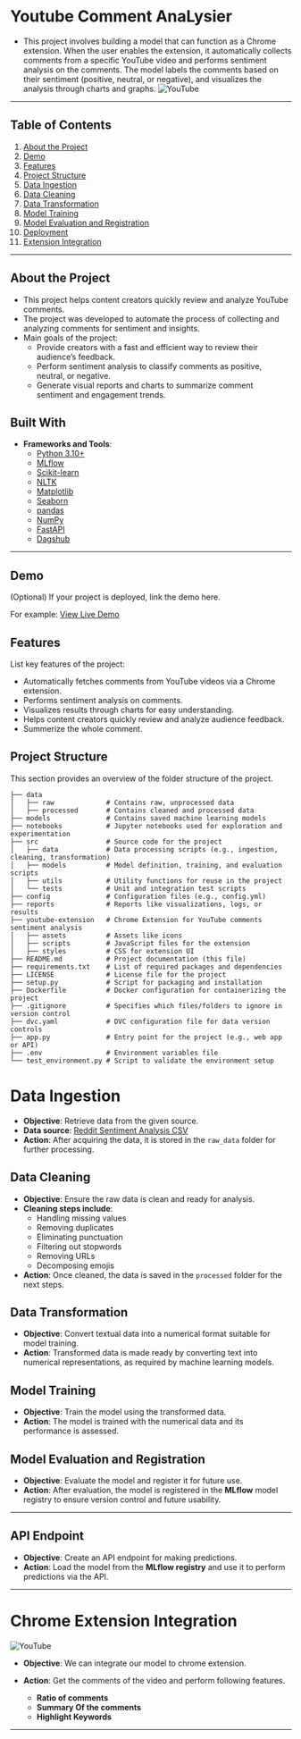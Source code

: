﻿# Youtube Comment AnaLysier
- This project involves building a model that can function as a Chrome extension. When the user enables the extension, it automatically collects comments from a specific YouTube video and performs sentiment analysis on the comments. The model labels the comments based on their sentiment (positive, neutral, or negative), and visualizes the analysis through charts and graphs.
![YouTube](reports/youtube_img.png)
---

## Table of Contents

1. [About the Project](#about-the-project)
2. [Demo](#demo)
3. [Features](#features)
4. [Project Structure](#project-structure)
5. [Data Ingestion](#data-ingestion)
5. [Data Cleaning](#data-cleaning)
6. [Data Transformation](#data-transformation)
7. [Model Training](#model-training)
8. [Model Evaluation and Registration](#model-evaluation-and-registration)
8. [Deployment](#deployment)
9. [Extension Integration](#chrome-extension-integration)

---

## About the Project
- This project helps content creators quickly review and analyze YouTube comments.
- The project was developed to automate the process of collecting and analyzing comments for sentiment and insights.
- Main goals of the project:
    - Provide creators with a fast and efficient way to review their audience’s feedback.
    - Perform sentiment analysis to classify comments as positive, neutral, or negative.
    - Generate visual reports and charts to summarize comment sentiment and engagement trends.

## Built With

- **Frameworks and Tools**:
    - [Python 3.10+](https://www.python.org/)
    - [MLflow](https://mlflow.org/)
    - [Scikit-learn](https://scikit-learn.org/stable/)
    - [NLTK](https://www.nltk.org/)
    - [Matplotlib](https://matplotlib.org/)
    - [Seaborn](https://seaborn.pydata.org/)
    - [pandas](https://pandas.pydata.org/)
    - [NumPy](https://numpy.org/)
    - [FastAPI](https://fastapi.tiangolo.com/)
    - [Dagshub](https://dagshub.com/)

---

## Demo

(Optional) If your project is deployed, link the demo here.

For example:
[View Live Demo](http://example.com)

## Features

List key features of the project:
- Automatically fetches comments from YouTube videos via a Chrome extension.
- Performs sentiment analysis on comments.
- Visualizes results through charts for easy understanding.
- Helps content creators quickly review and analyze audience feedback.
- Summerize the whole comment.

## Project Structure

This section provides an overview of the folder structure of the project.

```plaintext
├── data
│   ├── raw             # Contains raw, unprocessed data
│   ├── processed       # Contains cleaned and processed data
├── models              # Contains saved machine learning models
├── notebooks           # Jupyter notebooks used for exploration and experimentation
├── src                 # Source code for the project
│   ├── data            # Data processing scripts (e.g., ingestion, cleaning, transformation)
│   ├── models          # Model definition, training, and evaluation scripts
│   ├── utils           # Utility functions for reuse in the project
│   └── tests           # Unit and integration test scripts
├── config              # Configuration files (e.g., config.yml)
├── reports             # Reports like visualizations, logs, or results
├── youtube-extension   # Chrome Extension for YouTube comments sentiment analysis
│   ├── assets          # Assets like icons
│   ├── scripts         # JavaScript files for the extension
│   ├── styles          # CSS for extension UI
├── README.md           # Project documentation (this file)
├── requirements.txt    # List of required packages and dependencies
├── LICENSE             # License file for the project
├── setup.py            # Script for packaging and installation
├── Dockerfile          # Docker configuration for containerizing the project
├── .gitignore          # Specifies which files/folders to ignore in version control
├── dvc.yaml            # DVC configuration file for data version controls
├── app.py              # Entry point for the project (e.g., web app or API)
├── .env                # Environment variables file
└── test_environment.py # Script to validate the environment setup
```

# Data Ingestion
- **Objective**: Retrieve data from the given source.
- **Data source**: [Reddit Sentiment Analysis CSV](https://raw.githubusercontent.com/Himanshu-1703/reddit-sentiment-analysis/refs/heads/main/data/reddit.csv)
- **Action**: After acquiring the data, it is stored in the `raw_data` folder for further processing.

## Data Cleaning
- **Objective**: Ensure the raw data is clean and ready for analysis.
- **Cleaning steps include**:
  - Handling missing values
  - Removing duplicates
  - Eliminating punctuation
  - Filtering out stopwords
  - Removing URLs
  - Decomposing emojis
- **Action**: Once cleaned, the data is saved in the `processed` folder for the next steps.

## Data Transformation
- **Objective**: Convert textual data into a numerical format suitable for model training.
- **Action**: Transformed data is made ready by converting text into numerical representations, as required by machine learning models.

## Model Training
- **Objective**: Train the model using the transformed data.
- **Action**: The model is trained with the numerical data and its performance is assessed.

## Model Evaluation and Registration
- **Objective**: Evaluate the model and register it for future use.
- **Action**: After evaluation, the model is registered in the **MLflow** model registry to ensure version control and future usability.
---

## API Endpoint
- **Objective**: Create an API endpoint for making predictions.
- **Action**: Load the model from the **MLflow registry** and use it to perform predictions via the API.

---
# Chrome Extension Integration
![YouTube](reports/extension.PNG)
- **Objective**: We can integrate our model to chrome extension.
- **Action**: Get the comments of the video and perform following features.

    - **Ratio of comments**
    - **Summary Of the comments**
    - **Highlight Keywords**

---
